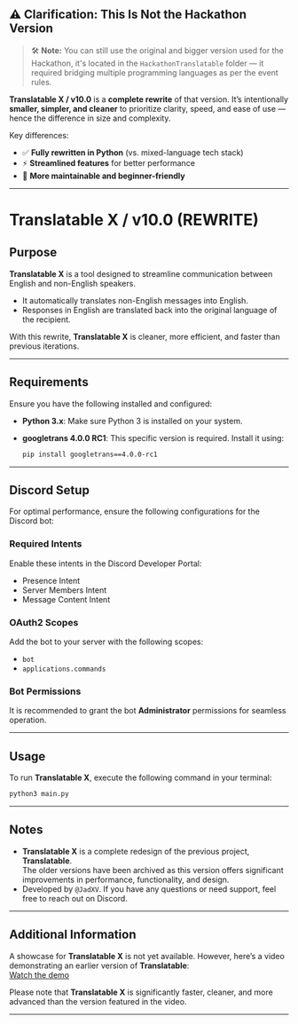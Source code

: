 ## ⚠️ Clarification: This Is Not the Hackathon Version

> 🛠️ **Note:** You can still use the original and bigger version used for the Hackathon, it's located in the `HackathonTranslatable` folder — it required bridging multiple programming languages as per the event rules.

**Translatable X / v10.0** is a **complete rewrite** of that version. It’s intentionally **smaller, simpler, and cleaner** to prioritize clarity, speed, and ease of use — hence the difference in size and complexity.

Key differences:

* ✅ **Fully rewritten in Python** (vs. mixed-language tech stack)
* ⚡ **Streamlined features** for better performance
* 🧠 **More maintainable and beginner-friendly**

---

# Translatable X / v10.0 (REWRITE)

## Purpose
**Translatable X** is a tool designed to streamline communication between English and non-English speakers.  
- It automatically translates non-English messages into English.  
- Responses in English are translated back into the original language of the recipient.

With this rewrite, **Translatable X** is cleaner, more efficient, and faster than previous iterations.

---

## Requirements
Ensure you have the following installed and configured:  
- **Python 3.x**: Make sure Python 3 is installed on your system.  
- **googletrans 4.0.0 RC1**: This specific version is required. Install it using:
    
  ```bash
  pip install googletrans==4.0.0-rc1
  ```

---

## Discord Setup
For optimal performance, ensure the following configurations for the Discord bot:  

### Required Intents  
Enable these intents in the Discord Developer Portal:  
- Presence Intent  
- Server Members Intent  
- Message Content Intent  

### OAuth2 Scopes  
Add the bot to your server with the following scopes:  
- `bot`  
- `applications.commands`  

### Bot Permissions  
It is recommended to grant the bot **Administrator** permissions for seamless operation.

---

## Usage
To run **Translatable X**, execute the following command in your terminal:  
```bash
python3 main.py
```

---

## Notes
- **Translatable X** is a complete redesign of the previous project, **Translatable**.  
  The older versions have been archived as this version offers significant improvements in performance, functionality, and design.  
- Developed by `@JadXV`. If you have any questions or need support, feel free to reach out on Discord.

---

## Additional Information
A showcase for **Translatable X** is not yet available. However, here’s a video demonstrating an earlier version of **Translatable**:  
[Watch the demo](https://youtu.be/9UbhFUdhZGI)  

Please note that **Translatable X** is significantly faster, cleaner, and more advanced than the version featured in the video.

---
